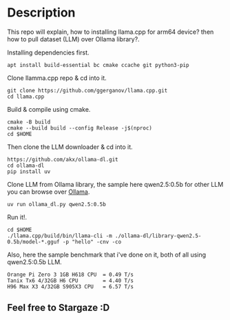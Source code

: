 # Description
This repo will explain, how to installing llama.cpp for arm64 device? then how to pull dataset (LLM) over Ollama library?.

Installing dependencies first.
```
apt install build-essential bc cmake ccache git python3-pip
```
Clone llamma.cpp repo & cd into it.
```
git clone https://github.com/ggerganov/llama.cpp.git
cd llama.cpp
```
Build & compile using cmake.
```
cmake -B build
cmake --build build --config Release -j$(nproc)
cd $HOME
```
Then clone the LLM downloader & cd into it.
```
https://github.com/akx/ollama-dl.git
cd ollama-dl
pip install uv
```
Clone LLM from Ollama library, the sample here qwen2.5:0.5b for other LLM you can browse over [Ollama](https://ollama.com/library).
```
uv run ollama_dl.py qwen2.5:0.5b
```
Run it!.
```
cd $HOME
./llama.cpp/build/bin/llama-cli -m ./ollama-dl/library-qwen2.5-0.5b/model-*.gguf -p "hello" -cnv -co
```
Also, here the sample benchmark that i've done on it, both of all using qwen2.5:0.5b LLM.
```
Orange Pi Zero 3 1GB H618 CPU  = 0.49 T/s
Tanix Tx6 4/32GB H6 CPU        = 4.40 T/s
H96 Max X3 4/32GB S905X3 CPU   = 6.57 T/s
```
## Feel free to Stargaze :D
